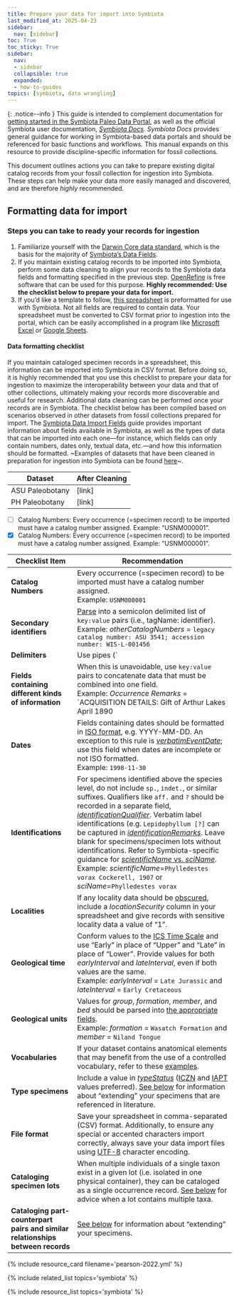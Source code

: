 ```yaml
---
title: Prepare your data for import into Symbiota
last_modified_at: 2025-04-23
sidebar:
  nav: [sidebar]
toc: True
toc_sticky: True
sidebar:
  nav:
  - sidebar
  collapsible: true
  expanded:
  - how-to-guides
topics: [symbiota, data wrangling]
---
```


{: .notice--info }
This guide is intended to complement documentation for [getting started in the Symbiota Paleo Data Portal](/knowledge-hub/how-to-guides/how-to-get-started-in-the-symbiota-paleo-data-portal.html), as well as the official Symbiota user documentation, [_Symbiota Docs_](https://biokic.github.io/symbiota-docs/). _Symbiota Docs_ provides general guidance for working in Symbiota-based data portals and should be referenced for basic functions and workflows. This manual expands on this resource to provide discipline-specific information for fossil collections.

This document outlines actions you can take to prepare existing digital catalog records from your fossil collection for ingestion into Symbiota. These steps can help make your data more easily managed and discovered, and are therefore _highly_ recommended.

## Formatting data for import

### Steps you can take to ready your records for ingestion
1. Familiarize yourself with the [Darwin Core data standard](https://dwc.tdwg.org/terms/), which is the basis for the majority of [Symbiota’s Data Fields](https://biokic.github.io/symbiota-docs/editor/edit/fields/).
2. If you maintain existing catalog records to be imported into Symbiota, perform some data cleaning to align your records to the Symbiota data fields and formatting specified in the previous step. [OpenRefine](https://doi.org/10.5281/zenodo.6574728) is free software that can be used for this purpose. **Highly recommended: Use the checklist below to prepare your data for import.**
3. If you’d like a template to follow, [this spreadsheet](https://docs.google.com/spreadsheets/d/1b1aN6NuoOEN4IlToV3Uk33xpSwrbcn3-uceSnlgf8JI/edit?usp=sharing) is preformatted for use with Symbiota. Not all fields are required to contain data. Your spreadsheet must be converted to CSV format prior to ingestion into the portal, which can be easily accomplished in a program like [Microsoft Excel](https://support.microsoft.com/en-us/office/save-a-workbook-to-text-format-txt-or-csv-3e9a9d6c-70da-4255-aa28-fcacf1f081e6) or [Google Sheets](https://support.google.com/docs/answer/49114?sjid=17532513690429081890-NC).

#### Data formatting checklist
If you maintain cataloged specimen records in a spreadsheet, this information can be imported into Symbiota in CSV format. Before doing so, it is highly recommended that you use this checklist to prepare your data for ingestion to maximize the interoperability between your data and that of other collections, ultimately making your records more discoverable and useful for research. Additional data cleaning can be performed once your records are in Symbiota. The checklist below has been compiled based on scenarios observed in other datasets from fossil collections prepared for import. The [Symbiota Data Import Fields](https://biokic.github.io/symbiota-docs/coll_manager/upload/fields/) guide provides important information about fields available in Symbiota, as well as the types of data that can be imported into each one—for instance, which fields can only contain numbers, dates only, textual data, etc.—and how this information should be formatted. ~Examples of datasets that have been cleaned in preparation for ingestion into Symbiota can be found [here]()~. 

| Dataset | After Cleaning |
| --------------- | ------ |
| ASU Paleobotany | [link] | 
| PH Paleobotany  | [link] |

- [ ] Catalog Numbers: Every occurrence (=specimen record) to be imported must have a catalog number assigned. Example: “USNM000001”.
- [x] Catalog Numbers: Every occurrence (=specimen record) to be imported must have a catalog number assigned. Example: “USNM000001”.
      
| Checklist Item | Recommendation |
| -------------- | -------------- |
| **Catalog Numbers** | Every occurrence (=specimen record) to be imported must have a catalog number assigned. <br>Example: `USNM000001` |
| **Secondary identifiers** | [Parse](https://biokic.github.io/symbiota-docs/editor/edit/fields/catno/) into a semicolon delimited list of `key:value` pairs (i.e., tagName: identifier). <br>Example: _otherCatalogNumbers_ = `legacy catalog number: ASU 3541; accession number: WIS-L-001456` |
| **Delimiters** | Use pipes (`|`) or semicolons to separate values in a list, and be consistent with formatting. Doing so will facilitate parsing of data, if ever needed, in the future. Avoid using [commas](https://www.hbs.edu/research-computing-services/data-practices/database-best-practices/delimiters.aspx#:~:text=Word%20of%20Caution%20on%20Delimiters&text=Often%2C%20the%20comma%20is%20used,4%20fields%20instead%20of%203!&text=When%20exporting%20data%2C%20you%20should,also%20occur%20within%20your%20data.) as delimiters. <br>Example: _Associated Collectors_ = `Charlotte Hill | Samuel Scudder | Arthur Lakes` |
| **Fields containing different kinds of information** | When this is unavoidable, use `key:value` pairs to concatenate data that must be combined into one field. <br>Example: _Occurrence Remarks_ = `ACQUISITION DETAILS: Gift of Arthur Lakes April 1890 | NOTES: Original specimen label misplaced`. |
| **Dates** | Fields containing dates should be formatted in [ISO format](https://www.iso.org/iso-8601-date-and-time-format.html), e.g. YYYY-MM-DD. An exception to this rule is [_verbatimEventDate_](https://dwc.tdwg.org/terms/#dwc:verbatimEventDate); use this field when dates are incomplete or not ISO formatted. <br>Example: `1998-11-30` |
| **Identifications** | For specimens identified above the species level, do not include `sp.`, `indet.`, or similar suffixes. Qualifiers like `aff.` and `?` should be recorded in a separate field, [_identificationQualifier_](https://dwc.tdwg.org/terms/#dwc:identificationQualifier). Verbatim label identifications (e.g. `Lepidophyllum [?]` can be captured in [_identificationRemarks_](https://dwc.tdwg.org/terms/#dwc:identificationRemarks). Leave blank for specimens/specimen lots without identifications. Refer to Symbiota-specific guidance for [_scientificName_ vs. _sciName_](https://biokic.github.io/symbiota-docs/coll_manager/upload/fields/). <br>Example: _scientificName_=`Phylledestes vorax Cockerell, 1907` or _sciName_=`Phylledestes vorax` |
| **Localities** | If any locality data should be [obscured](https://biokic.github.io/symbiota-docs/coll_manager/data_publishing/redaction/), include a _locationSecurity_ column in your spreadsheet and give records with sensitive locality data a value of “1”. |
| **Geological time** | Conform values to the [ICS Time Scale](https://stratigraphy.org/chart) and use “Early” in place of “Upper” and “Late” in place of “Lower”. Provide values for both _earlyInterval_ and _lateInterval_, even if both values are the same. <br>Example: _earlyInterval_ = `Late Jurassic` and _lateInterval_ = `Early Cretaceous` |
| **Geological units** | Values for _group_, _formation_, _member_, and _bed_ should be parsed into [the appropriate fields](https://dwc.tdwg.org/terms/#dwc:formation). <br>Example: _formation_ = `Wasatch Formation` and _member_ = `Niland Tongue` |
| **Vocabularies** | If your dataset contains anatomical elements that may benefit from the use of a controlled vocabulary, refer to these [examples](https://drive.google.com/drive/folders/1aNHpsLJLuVOubVmbohOZk2VbfDv3BlLH?usp=drive_link). |
| **Type specimens** | Include a value in [_typeStatus_](https://dwc.tdwg.org/terms/#dwc:typeStatus) ([ICZN](https://www.iczn.org/outreach/faqs/#faq-4) and [IAPT](https://www.iapt-taxon.org/nomen/pages/main/art_9.html) values preferred). [See below]() for information about “extending” your specimens that are referenced in literature. |
| **File format** | Save your spreadsheet in comma-separated (CSV) format. Additionally, to ensure any special or accented characters import correctly, always save your data import files using [UTF-8](https://www.w3schools.com/charsets/ref_html_utf8.asp) character encoding. |
| **Cataloging specimen lots** | When multiple individuals of a single taxon exist in a given lot (i.e. isolated in one physical container), they can be cataloged as a single occurrence record. [See below]() for advice when a lot contains multiple taxa. |
| **Cataloging part-counterpart pairs and similar relationships between records** | [See below]() for information about “extending” your specimens. |

{% include resource_card filename='pearson-2022.yml' %}

{% include related_list topics='symbiota' %}

{% include resource_list topics='symbiota' %}
